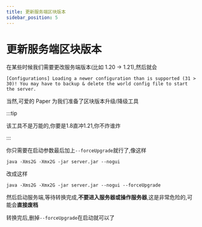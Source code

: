 ```yaml
---
title: 更新服务端区块版本
sidebar_position: 5
---
```


# 更新服务端区块版本

在某些时候我们需要更改服务端版本(比如 1.20 -> 1.21),然后就会

```
[Configurations] Loading a newer configuration than is supported (31 > 30)! You may have to backup & delete the world config file to start the server.
```

当然,可爱的 Paper 为我们准备了区块版本升级/降级工具

:::tip

该工具不是万能的,你要是1.8直冲1.21,你不炸谁炸

:::


你只需要在启动参数最后加上`--forceUpgrade`就行了,像这样

```shell
java -Xms2G -Xmx2G -jar server.jar --nogui
```

改成这样

```shell
java -Xms2G -Xmx2G -jar server.jar --nogui --forceUpgrade
```

然后启动服务端,等待转换完成,**不要进入服务器或操作服务器**,这是非常危险的,可能会**直接废档**

转换完后,删掉`--forceUpgrade`在启动就可以了